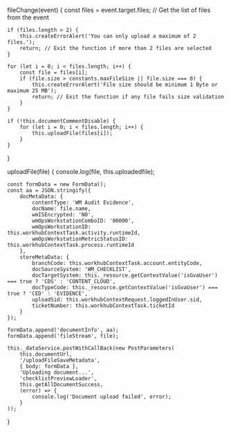 fileChange(event) {
    const files = event.target.files; // Get the list of files from the event

    if (files.length > 2) {
        this.createErrorAlert('You can only upload a maximum of 2 files.');
        return; // Exit the function if more than 2 files are selected
    }

    for (let i = 0; i < files.length; i++) {
        const file = files[i];
        if (file.size > constants.maxFileSize || file.size === 0) {
            this.createErrorAlert('File size should be minimum 1 Byte or maximum 25 MB');
            return; // Exit the function if any file fails size validation
        }
    }

    if (!this.documentCommentDisable) {
        for (let i = 0; i < files.length; i++) {
            this.uploadFile(files[i]);
        }
    }
}

uploadFile(file) {
    console.log(file, this.uploadedfile);

    const formData = new FormData();
    const aa = JSON.stringify({
        docMetaData: {
            contentType: 'WM Audit Evidence',
            docName: file.name,
            wmISEncrypted: 'NO',
            wmOpsWorkstationComboID: '00000',
            wmOpsWorkstationID: this.workhubContextTask.activity.runtimeId,
            wmOpsWorkstationMetricStatusID: this.workhubContextTask.process.runtimeId
        },
        storeMetaData: {
            branchCode: this.workhubContextTask.account.entityCode,
            docSourceSystem: 'WM_CHECKLIST',
            docTargetSystem: this._resource.getContextValue('isGvaUser') === true ? 'CDS' : 'CONTENT_CLOUD',
            docTypeCode: this._resource.getContextValue('isGvaUser') === true ? 'CED' : 'EVIDENCE',
            uploadSid: this.workhubContextRequest.loggedInUser.sid,
            ticketNumber: this.workhubContextTask.ticketId
        }
    });

    formData.append('documentInfo', aa);
    formData.append('fileStream', file);

    this._dataService.postWithCallBack(new PostParameters(
        this.documentUrl,
        '/uploadFileSaveMetadata',
        { body: formData },
        'Uploading document...',
        'checklistPreviewLoader',
        this.getAllDocumentSuccess,
        (error) => {
            console.log('Document upload failed', error);
        }
    ));
}
